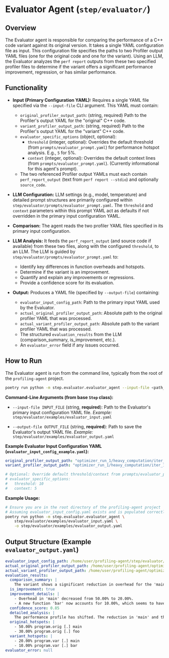 # Evaluator Agent (`step/evaluator/`)

## Overview

The Evaluator agent is responsible for comparing the performance of a C++ code variant against its original version. It takes a single YAML configuration file as input. This configuration file specifies the paths to two Profiler output YAML files (one for the original code and one for the variant). Using an LLM, the Evaluator analyzes the `perf report` outputs from these two specified profiler files to determine if the variant offers a significant performance improvement, regression, or has similar performance.

## Functionality

-   **Input (Primary Configuration YAML):** Requires a single YAML file specified via the `--input-file` CLI argument. This YAML must contain:
    -   `original_profiler_output_path`: (string, required) Path to the Profiler's output YAML for the "original" C++ code.
    -   `variant_profiler_output_path`: (string, required) Path to the Profiler's output YAML for the "variant" C++ code.
    -   `evaluator_specific_options` (object, optional): 
        -   `threshold` (integer, optional): Overrides the default threshold (from `prompts/evaluator_prompt.yaml`) for performance hotspot analysis. E.g., `5` for 5%.
        -   `context` (integer, optional): Overrides the default context lines (from `prompts/evaluator_prompt.yaml`). (Currently informational for this agent's prompt).
    -   The two referenced Profiler output YAMLs must each contain `perf_report_output` (text from `perf report --stdio`) and optionally `source_code`.

-   **LLM Configuration:** LLM settings (e.g., model, temperature) and detailed prompt structures are primarily configured within `step/evaluator/prompts/evaluator_prompt.yaml`. The `threshold` and `context` parameters within this prompt YAML act as defaults if not overridden in the primary input configuration YAML.

-   **Comparison:** The agent reads the two profiler YAML files specified in its primary input configuration.

-   **LLM Analysis:** It feeds the `perf_report_output` (and source code if available) from these two files, along with the configured `threshold`, to an LLM. The LLM is guided by `step/evaluator/prompts/evaluator_prompt.yaml` to:
    -   Identify key differences in function overheads and hotspots.
    -   Determine if the variant is an improvement.
    -   Quantify and explain any improvements or regressions.
    -   Provide a confidence score for its evaluation.

-   **Output:** Produces a YAML file (specified by `--output-file`) containing:
    -   `evaluator_input_config_path`: Path to the primary input YAML used by the Evaluator.
    -   `actual_original_profiler_output_path`: Absolute path to the original profiler YAML that was processed.
    -   `actual_variant_profiler_output_path`: Absolute path to the variant profiler YAML that was processed.
    -   The structured `evaluation_results` from the LLM (comparison_summary, is_improvement, etc.).
    -   An `evaluator_error` field if any issues occurred.

## How to Run

The Evaluator agent is run from the command line, typically from the root of the `profiling-agent` project.

```bash
poetry run python -m step.evaluator.evaluator_agent --input-file <path_to_evaluator_input_config.yaml> --output-file <path_to_evaluator_output.yaml>
```

**Command-Line Arguments (from base `Step` class):**

-   `--input-file INPUT_FILE` (string, **required**):
    Path to the Evaluator's primary input configuration YAML file.
    *Example:* `step/evaluator/examples/evaluator_input.yaml`

-   `--output-file OUTPUT_FILE` (string, **required**):
    Path to save the Evaluator's output YAML file.
    *Example:* `step/evaluator/examples/evaluator_output.yaml`

**Example Evaluator Input Configuration YAML (`evaluator_input_config_example.yaml`):**

```yaml
original_profiler_output_path: "optimizer_run_1/heavy_computation/iter_1/profiler_output.yaml"
variant_profiler_output_path: "optimizer_run_1/heavy_computation/iter_1/profiler_run_variant_variant_1/profiler_output_variant_variant_1.yaml"

# Optional: Override default threshold/context from prompts/evaluator_prompt.yaml
# evaluator_specific_options:
#   threshold: 10
#   context: 5 
```

**Example Usage:**

```bash
# Ensure you are in the root directory of the profiling-agent project
# Assuming evaluator_input_config.yaml exists and is populated correctly:
poetry run python -m step.evaluator.evaluator_agent \
    step/evaluator/examples/evaluator_input.yaml \
    -o step/evaluator/examples/evaluator_output.yaml
```

## Output Structure (Example `evaluator_output.yaml`)

```yaml
evaluator_input_config_path: /home/user/profiling-agent/step/evaluator/examples/evaluator_input_config.yaml
actual_original_profiler_output_path: /home/user/profiling-agent/optimizer_run_1/heavy_computation/iter_1/profiler_output.yaml
actual_variant_profiler_output_path: /home/user/profiling-agent/optimizer_run_1/heavy_computation/iter_1/profiler_run_variant_variant_1/profiler_output_variant_variant_1.yaml
evaluation_results:
  comparison_summary: |
    The variant shows a significant reduction in overhead for the 'main' function and relocates some overhead to a new 'bar' function which appears more efficient overall.
  is_improvement: true
  improvement_details: |
    - Overhead in 'main' decreased from 50.00% to 20.00%.
    - A new function 'bar' now accounts for 10.00%, which seems to have taken over work from the original 'foo' (30.00%) more efficiently.
  confidence_score: 0.85
  detailed_analysis: |
    The performance profile has shifted. The reduction in 'main' and the replacement of 'foo' with a lower-overhead 'bar' suggest that the variant is more performant. The overall distribution of samples indicates less time spent in the primary computation loop.
  original_hotspots: |
    - 50.00% program.orig [.] main
    - 30.00% program.orig [.] foo
  variant_hotspots: |
    - 20.00% program.var [.] main
    - 10.00% program.var [.] bar
evaluator_error: null
```
